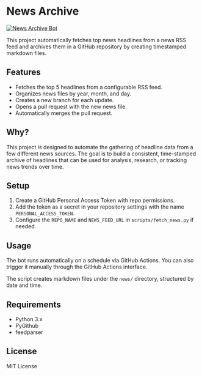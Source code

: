 # News Archive 
[![News Archive Bot](https://github.com/wklnd/news-archive/actions/workflows/news-archive.yml/badge.svg)](https://github.com/wklnd/news-archive/actions/workflows/news-archive.yml)

This project automatically fetches top news headlines from a news RSS feed and archives them in a GitHub repository by creating timestamped markdown files.

## Features

- Fetches the top 5 headlines from a configurable RSS feed.
- Organizes news files by year, month, and day.
- Creates a new branch for each update.
- Opens a pull request with the new news file.
- Automatically merges the pull request.


## Why?

This project is designed to automate the gathering of headline data from a few different news sources. The goal is to build a consistent, time-stamped archive of headlines that can be used for analysis, research, or tracking news trends over time.


## Setup

1. Create a GitHub Personal Access Token with repo permissions.
2. Add the token as a secret in your repository settings with the name `PERSONAL_ACCESS_TOKEN`.
3. Configure the `REPO_NAME` and `NEWS_FEED_URL` in `scripts/fetch_news.py` if needed.

## Usage

The bot runs automatically on a schedule via GitHub Actions. You can also trigger it manually through the GitHub Actions interface.

The script creates markdown files under the `news/` directory, structured by date and time.

## Requirements

- Python 3.x
- PyGithub
- feedparser

## License

MIT License
